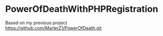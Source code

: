 # PowerOfDeathWithPHPRegistration
 Based on my previous project https://github.com/MarlerZ1/PowerOfDeath.git
